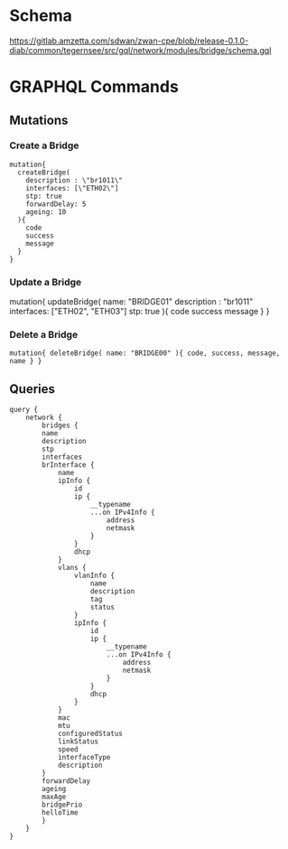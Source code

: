 # Schema

https://gitlab.amzetta.com/sdwan/zwan-cpe/blob/release-0.1.0-diab/common/tegernsee/src/gql/network/modules/bridge/schema.gql

# GRAPHQL Commands

## Mutations

### Create a Bridge

```
mutation{
  createBridge(
    description : \"br1011\"
    interfaces: [\"ETH02\"]
    stp: true
    forwardDelay: 5
    ageing: 10
  ){
  	code
    success
    message
  }
}
```

### Update a Bridge

mutation{
  updateBridge(
    name: \"BRIDGE01\"
    description : \"br1011\"
    interfaces: [\"ETH02\", \"ETH03\"]
    stp: true
  ){
    code
    success
    message
  }
}

### Delete a Bridge

```
mutation{ deleteBridge( name: "BRIDGE00" ){ code, success, message, name } }
```


## Queries

```
query {
    network {
        bridges {
        name
        description
        stp
        interfaces
        brInterface {
            name
            ipInfo {
                id
                ip {
                    __typename
                    ...on IPv4Info {
                        address
                        netmask
                    }
                }
                dhcp
            }
            vlans {
                vlanInfo {
                    name
                    description
                    tag
                    status
                }
                ipInfo {
                    id
                    ip {
                        __typename
                        ...on IPv4Info {
                            address
                            netmask
                        }
                    }
                    dhcp
                }
            }
            mac
            mtu
            configuredStatus
            linkStatus
            speed
            interfaceType
            description
        }
        forwardDelay
        ageing
        maxAge
        bridgePrio
        helloTime
        }
    }
}
```


